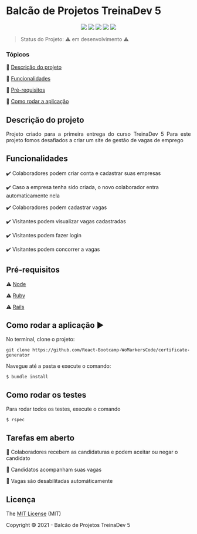 <h1>Balcão de Projetos TreinaDev 5</h1> 

<p align="center">
  <img src="http://img.shields.io/static/v1?label=License&message=MIT&color=green&style=for-the-badge"/>
  <img src="https://img.shields.io/static/v1?label=Ruby&message=3.0.0&color=red&style=for-the-badge&logo=ruby"/>
  <img src="http://img.shields.io/static/v1?label=Ruby%20On%20Rails%20&message=6.1.2.1&color=red&style=for-the-badge&logo=ruby"/>
  <img src="https://img.shields.io/static/v1?label=TESTES&message=%3E80&color=GREEN&style=for-the-badge"/>
    <img src="http://img.shields.io/static/v1?label=STATUS&message=EM%20DESENVOLVIMENTO&color=RED&style=for-the-badge"/>
</p>

> Status do Projeto: :warning: em desenvolvimento :warning:

### Tópicos 

:small_blue_diamond: [Descrição do projeto](#descrição-do-projeto)

:small_blue_diamond: [Funcionalidades](#funcionalidades)

:small_blue_diamond: [Pré-requisitos](#pré-requisitos)

:small_blue_diamond: [Como rodar a aplicação](#como-rodar-a-aplicação-arrow_forward)

## Descrição do projeto 

<p align="justify">
  Projeto criado para a primeira entrega do curso TreinaDev 5
  Para este projeto fomos desafiados a criar um site de gestão de vagas de emprego
</p>

## Funcionalidades

:heavy_check_mark: Colaboradores podem criar conta e cadastrar suas empresas

:heavy_check_mark: Caso a empresa tenha sido criada, o novo colaborador entra automaticamente nela

:heavy_check_mark: Colaboradores podem cadastrar vagas

:heavy_check_mark: Visitantes podem visualizar vagas cadastradas

:heavy_check_mark: Visitantes podem fazer login

:heavy_check_mark: Visitantes podem concorrer a vagas

## Pré-requisitos

:warning: [Node](https://nodejs.org/en/download/)

:warning: [Ruby](https://www.ruby-lang.org/pt/downloads/)

:warning: [Rails](https://guides.rubyonrails.org/v5.0/getting_started.html)

## Como rodar a aplicação :arrow_forward:

No terminal, clone o projeto: 

```
git clone https://github.com/React-Bootcamp-WoMarkersCode/certificate-generator
```

Navegue até a pasta e execute o comando:

```
$ bundle install
```

## Como rodar os testes

Para rodar todos os testes, execute o comando

```
$ rspec
```

## Tarefas em aberto

:memo: Colaboradores recebem as candidaturas e podem aceitar ou negar o candidato 

:memo: Candidatos acompanham suas vagas

:memo: Vagas são desabilitadas automáticamente

## Licença 

The [MIT License]() (MIT)

Copyright :copyright: 2021 - Balcão de Projetos TreinaDev 5